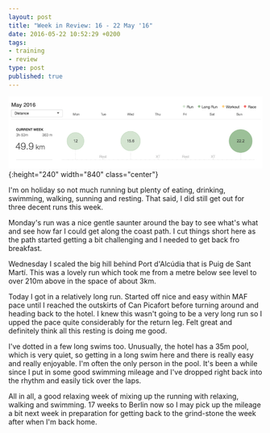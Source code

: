 ```yaml
---
layout: post
title: "Week in Review: 16 - 22 May '16"
date: 2016-05-22 10:52:29 +0200
tags:
- training
- review
type: post
published: true
---
```


![Week in Review: 16 - 22 May '16](/img/week-in-review-16-22May16.png){:height="240" width="840" class="center"}

I'm on holiday so not much running but plenty of eating, drinking, swimming, walking, sunning and resting.  That said, I did still get out for three decent runs this week.

Monday's run was a nice gentle saunter around the bay to see what's what and see how far I could get along the coast path. I cut things short here as the path started getting a bit challenging and I needed to get back fro breakfast.

Wednesday I scaled the big hill behind Port d'Alcúdia that is Puig de Sant Martí. This was a lovely run which took me from a metre below see level to over 210m above in the space of about 3km.

Today I got in a relatively long run. Started off nice and easy within MAF pace until I reached the outskirts of Can Picafort before turning around and heading back to the hotel. I knew this wasn't going to be a very long run so I upped the pace quite considerably for the return leg.  Felt great and definitely think all this resting is doing me good.

I've dotted in a few long swims too. Unusually, the hotel has a 35m pool, which is very quiet, so getting in a long swim here and there is really easy and really enjoyable. I'm often the only person in the pool.  It's been a while since I put in some good swimming mileage and I've dropped right back into the rhythm and easily tick over the laps.

All in all, a good relaxing week of mixing up the running with relaxing, walking and swimming.  17 weeks to Berlin now so I may pick up the mileage a bit next week in preparation for getting back to the grind-stone the week after when I'm back home.

